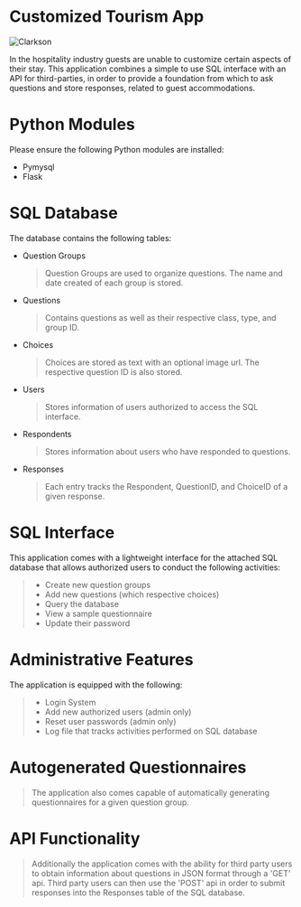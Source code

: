 # Customized Tourism App
![Clarkson](https://i.imgur.com/dyc6ogY.png)

In the hospitality industry guests are unable to customize certain aspects of their stay. This application combines a simple to use SQL interface with an API for third-parties, in order to provide a foundation from which to ask questions and store responses, related to guest accommodations.

# Python Modules
Please ensure the following Python modules are installed:
- Pymysql
- Flask

# SQL Database
The database contains the following tables:
- Question Groups
    > Question Groups are used to organize questions. The name and date created of each group is stored.
- Questions
    > Contains questions as well as their respective class, type, and group ID.
- Choices
    > Choices are stored as text with an optional image url.  The respective question ID is also stored.
- Users
    > Stores information of users authorized to access the SQL interface.
- Respondents
    > Stores information about users who have responded to questions.
- Responses
    > Each entry tracks the Respondent, QuestionID, and ChoiceID of a given response.


# SQL Interface
This application comes with a lightweight interface for the attached SQL database that allows authorized users to conduct the following activities:
>- Create new question groups
>- Add new questions (which respective choices)
>- Query the database
>- View a sample questionnaire
>- Update their password

# Administrative Features
The application is equipped with the following:
>- Login System
>- Add new authorized users (admin only)
>- Reset user passwords (admin only)
>- Log file that tracks activities performed on SQL database

# Autogenerated Questionnaires
>The application also comes capable of automatically generating questionnaires for a given question group.

# API Functionality
> Additionally the application comes with the ability for third party users to obtain information about questions in JSON format through a 'GET' api. Third party users can then use the 'POST' api in order to submit responses into the Responses table of the SQL database.
